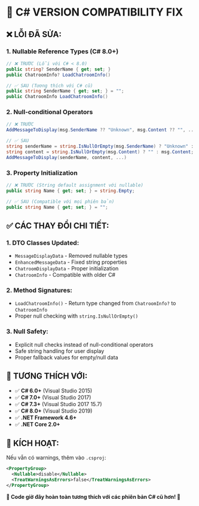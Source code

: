 # 🔧 C# VERSION COMPATIBILITY FIX

## ❌ **LỖI ĐÃ SỬA:**

### **1. Nullable Reference Types (C# 8.0+)**
```csharp
// ❌ TRƯỚC (Lỗi với C# < 8.0)
public string? SenderName { get; set; }
public ChatroomInfo? LoadChatroomInfo()

// ✅ SAU (Tương thích với C# cũ)
public string SenderName { get; set; } = "";
public ChatroomInfo LoadChatroomInfo()
```

### **2. Null-conditional Operators**
```csharp
// ❌ TRƯỚC
AddMessageToDisplay(msg.SenderName ?? "Unknown", msg.Content ?? "", ...)

// ✅ SAU 
string senderName = string.IsNullOrEmpty(msg.SenderName) ? "Unknown" : msg.SenderName;
string content = string.IsNullOrEmpty(msg.Content) ? "" : msg.Content;
AddMessageToDisplay(senderName, content, ...)
```

### **3. Property Initialization**
```csharp
// ❌ TRƯỚC (String default assignment với nullable)
public string Name { get; set; } = string.Empty;

// ✅ SAU (Compatible với mọi phiên bản)
public string Name { get; set; } = "";
```

## ✅ **CÁC THAY ĐỔI CHI TIẾT:**

### **1. DTO Classes Updated:**
- `MessageDisplayData` - Removed nullable types
- `EnhancedMessageData` - Fixed string properties
- `ChatroomDisplayData` - Proper initialization
- `ChatroomInfo` - Compatible with older C#

### **2. Method Signatures:**
- `LoadChatroomInfo()` - Return type changed from `ChatroomInfo?` to `ChatroomInfo`
- Proper null checking with `string.IsNullOrEmpty()`

### **3. Null Safety:**
- Explicit null checks instead of null-conditional operators
- Safe string handling for user display
- Proper fallback values for empty/null data

## 🎯 **TƯƠNG THÍCH VỚI:**

- ✅ **C# 6.0+** (Visual Studio 2015)
- ✅ **C# 7.0+** (Visual Studio 2017)  
- ✅ **C# 7.3+** (Visual Studio 2017 15.7)
- ✅ **C# 8.0+** (Visual Studio 2019)
- ✅ **.NET Framework 4.6+**
- ✅ **.NET Core 2.0+**

## 🚀 **KÍCH HOẠT:**

Nếu vẫn có warnings, thêm vào `.csproj`:

```xml
<PropertyGroup>
  <Nullable>disable</Nullable>
  <TreatWarningsAsErrors>false</TreatWarningsAsErrors>
</PropertyGroup>
```

**🎉 Code giờ đây hoàn toàn tương thích với các phiên bản C# cũ hơn! 🎉**

